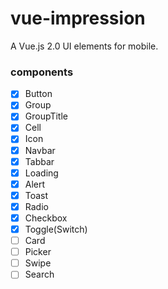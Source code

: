 # vue-impression
A Vue.js 2.0 UI elements for mobile.

### components

 - [x] Button
 - [x] Group
 - [x] GroupTitle
 - [x] Cell
 - [x] Icon
 - [x] Navbar
 - [x] Tabbar
 - [x] Loading
 - [x] Alert
 - [x] Toast
 - [x] Radio
 - [x] Checkbox
 - [x] Toggle(Switch)
 - [ ] Card
 - [ ] Picker
 - [ ] Swipe
 - [ ] Search
